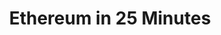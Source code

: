 ---
edition: 2
title: 'Ethereum in 25 Minutes'
description: 'Ethereum Foundation Chief Scientist, Vitalik Buterin, describes Ethereum.'
youtubeUrl: 'https://www.youtube.com/embed/66SaEDzlmP4'
expertise: Intermediate
ipfsHash: ''
type: Talk
track: ''
tags: []
speakers:
  - Vitalik Buterin
---